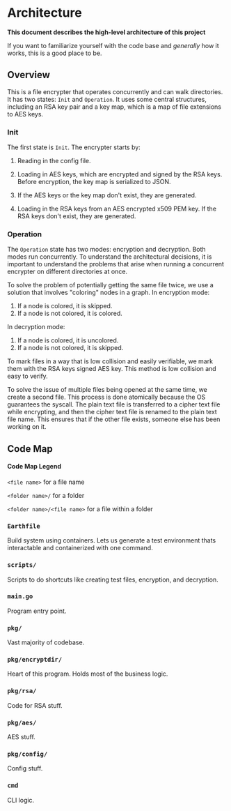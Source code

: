 # Architecture

**This document describes the high-level architecture of this project**

If you want to familiarize yourself with the code base and _generally_ how it works, this is a good place to be.

## Overview

This is a file encrypter that operates concurrently and can walk directories.
It has two states: `Init` and `Operation`.
It uses some central structures, including an RSA key pair and a key map, which is a map of file extensions to AES keys.

### Init

The first state is `Init`.
The encrypter starts by:

1. Reading in the config file.

2. Loading in AES keys, which are encrypted and signed by the RSA keys.
   Before encryption, the key map is serialized to JSON.

3. If the AES keys or the key map don't exist, they are generated.

4. Loading in the RSA keys from an AES encrypted x509 PEM key.
   If the RSA keys don't exist, they are generated.

### Operation

The `Operation` state has two modes: encryption and decryption.
Both modes run concurrently.
To understand the architectural decisions, it is important to understand the problems that arise when running a concurrent encrypter on different directories at once.

To solve the problem of potentially getting the same file twice, we use a solution that involves "coloring" nodes in a graph.
In encryption mode:

1. If a node is colored, it is skipped.
2. If a node is not colored, it is colored.

In decryption mode:

1. If a node is colored, it is uncolored.
2. If a node is not colored, it is skipped.

To mark files in a way that is low collision and easily verifiable, we mark them with the RSA keys signed AES key.
This method is low collision and easy to verify.

To solve the issue of multiple files being opened at the same time, we create a second file.
This process is done atomically because the OS guarantees the syscall.
The plain text file is transferred to a cipher text file while encrypting, and then the cipher text file is renamed to the plain text file name.
This ensures that if the other file exists, someone else has been working on it.

## Code Map

#### Code Map Legend

`<file name>` for a file name

`<folder name>/` for a folder

`<folder name>/<file name>` for a file within a folder

### `Earthfile`

Build system using containers.
Lets us generate a test environment thats interactable and containerized with one command.

### `scripts/`

Scripts to do shortcuts like creating test files,
encryption, and decryption.

### `main.go`

Program entry point.

### `pkg/`

Vast majority of codebase.

### `pkg/encryptdir/`

Heart of this program.
Holds most of the business logic.

### `pkg/rsa/`

Code for RSA stuff.

### `pkg/aes/`

AES stuff.

### `pkg/config/`

Config stuff.

### `cmd`

CLI logic.
